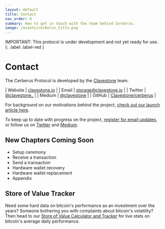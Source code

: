 ```yaml
---
layout: default
title: Contact
nav_order: 9
summary: How to get in touch with the team behind Cerberus.
image: /assets/cerberus_title.png
---
```


IMPORTANT: This protocol is under development and not yet ready for use.
{: .label .label-red }

Contact
=======

The Cerberus Protocol is developed by the [Clavestone](https://clavestone.io) team.

| Website | [clavestone.io](https://clavestone.io) |
| Email | [storage@clavestone.io](mailto:storage@clavestone.io) |
| Twitter | [@clavestone_](https://twitter.com/clavestone_) |
| Medium | [@clavestone](https://medium.com/@clavestone) |
| GitHub | [Clavestone/cerberus](https://github.com/Clavestone/cerberus) |

For background on our motivations behind the project, [check out our launch article here](https://medium.com/@clavestone).

To keep up to date with progress on the project, [register for email updates](https://share.hsforms.com/1ad-lQxLfSie1UE-CdYxHGg2v6yp), or follow us on [Twitter](https://twitter.com/clavestone_) and [Medium](https://medium.com/@clavestone).

## New Chapters Coming Soon

* Setup ceremony
* Receive a transaction
* Send a transaction
* Hardware wallet recovery
* Hardware wallet replacement
* Appendix

## Store of Value Tracker

Need some hard data on bitcoin's performance as an investment over the years? Someone bothering you with complaints about bitcoin's volatility? Then head to our [Store of Value Calculator and Tracker](https://storeofvalue.clavestone.io/) for live stats on bitcoin's average daily performance.
